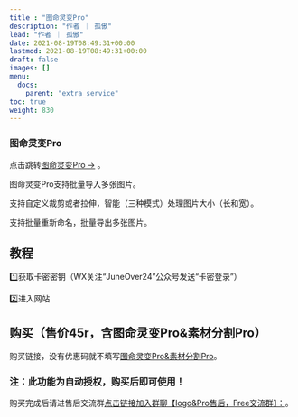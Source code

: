 ```yaml
---
title : "图命灵变Pro"
description: "作者 ｜ 孤傲"
lead: "作者 ｜ 孤傲"
date: 2021-08-19T08:49:31+00:00
lastmod: 2021-08-19T08:49:31+00:00
draft: false 
images: []
menu:
  docs:
    parent: "extra_service"
toc: true
weight: 830
---
```


### 图命灵变Pro

点击跳转[图命灵变Pro →](https://skin.gushao.club/docs/extra_service/PicMagicPro/) 。

图命灵变Pro支持批量导入多张图片。

支持自定义裁剪或者拉伸，智能（三种模式）处理图片大小（长和宽）。

支持批量重新命名，批量导出多张图片。

## 教程

1️⃣获取卡密密钥（WX关注“JuneOver24”公众号发送“卡密登录”）

2️⃣进入网站

## 购买（售价45r，含图命灵变Pro&素材分割Pro）

购买链接，没有优惠码就不填写[图命灵变Pro&素材分割Pro](https://shop.gushao.club/buy/19)。

### 注：此功能为自动授权，购买后即可使用！

购买完成后请进售后交流群[点击链接加入群聊【logo&Pro售后，Free交流群】：](https://qm.qq.com/q/BrPUdXGm6Q)。
